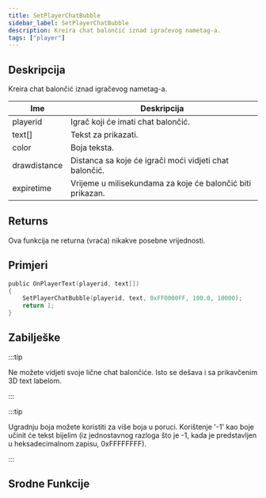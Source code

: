 ```yaml
---
title: SetPlayerChatBubble
sidebar_label: SetPlayerChatBubble
description: Kreira chat balončić iznad igračevog nametag-a.
tags: ["player"]
---
```


## Deskripcija

Kreira chat balončić iznad igračevog nametag-a.

| Ime          | Deskripcija                                                |
| ------------ | ---------------------------------------------------------- |
| playerid     | Igrač koji će imati chat balončić.                         |
| text[]       | Tekst za prikazati.                                        |
| color        | Boja teksta.                                               |
| drawdistance | Distanca sa koje će igrači moći vidjeti chat balončić.     |
| expiretime   | Vrijeme u milisekundama za koje će balončić biti prikazan. |

## Returns

Ova funkcija ne returna (vraća) nikakve posebne vrijednosti.

## Primjeri

```c
public OnPlayerText(playerid, text[])
{
    SetPlayerChatBubble(playerid, text, 0xFF0000FF, 100.0, 10000);
    return 1;
}
```

## Zabilješke

:::tip

Ne možete vidjeti svoje lične chat balončiće. Isto se dešava i sa prikavčenim 3D text labelom.

:::

:::tip

Ugradnju boja možete koristiti za više boja u poruci. Korištenje '-1' kao boje učinit će tekst bijelim (iz jednostavnog razloga što je -1, kada je predstavljen u heksadecimalnom zapisu, 0xFFFFFFFF).

:::

## Srodne Funkcije
